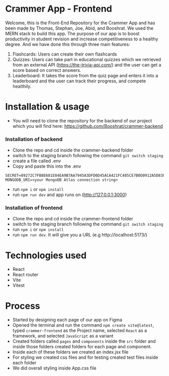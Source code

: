 # Crammer App - Frontend

Welcome, this is the Front-End Repository for the Crammer App and has been made by Thomas, Stephan, Joe, Abid, and Booshrat.
We used the MERN stack to build this app. The purpose of our app is to boost productivity in student revision and increase competitiveness to a healthy degree. And we have done this through three main features:
1. Flashcards: Users can create their own flashcards
2. Quizzes: Users can take part in educational quizzes which we retrieved from an external API (https://the-trivia-api.com/) and the user can get a score based on correct answers.
3. Leaderboard: It takes the score from the quiz page and enters it into a leaderboard and the user can track their progress, and compete healthily.

# Installation & usage

- You will need to clone the repository for the backend of our project which you will find here: https://github.com/Booshrat/crammer-backend

### Installation of backend

- Clone the repo and cd inside the crammer-backend folder
- switch to the staging branch following the command `git switch staging`
- create a file called .env
- Copy and paste this into the .env 
```
SECRET=89272C7FB8E681E84EA9B7AA7945A3DFD0D45ACA421FC485CE7B0D0912A5D838
MONGODB_URI=<your MongoDB Atlas connection string>
```
- run `npm i` or `npm install`
- run `npm run dev` and app runs on (http://127.0.0.1:3000)

### Installation of frontend

- Clone the repo and cd inside the crammer-frontend folder
- switch to the staging branch following the command `git switch staging`
- run `npm i` or `npm install`
- run `npm run dev`. It will give you a URL (e.g http://localhost:5173/)

# Technologies used

- React
- React router
- Vite
- Vitest

# Process

- Started by designing each page of our app on Figma
- Opened the terminal and run the command `npm create vite@latest`, typed `crammer-frontend` as the Project name, selected `React` as a framework, and selected `JavaScript` as a variant
- Created folders called `pages` and `components` inside the `src` folder and inside those folders created folders for each page and component.
- Inside each of these folders we created an index.jsx file
- For styling we created css files and for testing created test files inside each folder
- We did overall styling inside App.css file






